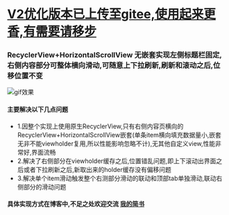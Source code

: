 #  [V2优化版本已上传至gitee,使用起来更香,有需要请移步](https://gitee.com/Jeromeer/horizontal-scroll-demo)
### RecyclerView+HorizontalScrollView 无嵌套实现左侧标题栏固定,右侧内容部分可整体横向滑动,可随意上下拉刷新,刷新和滚动之后,位移位置不变




![gif效果](https://upload-images.jianshu.io/upload_images/3867126-558f2ae7b77c2dd8.gif?imageMogr2/auto-orient/strip)

#### 主要解决以下几点问题
* 1.因整个实现上使用原生RecyclerView,只有右侧内容页横向的RecyclerView+HorizontalScrollView嵌套(单条item横向填充数据量小,嵌套无非不能viewholder复用,所以性能影响忽略不计),无其他自定义view,性能非常好,界面流畅
* 2.解决了右侧部分在viewholder缓存之后,位置错乱问题,即上下滚动出界面之后或者下拉刷新之后,新取出来的holder缓存没有偏移问题
* 3.解决单个item滑动触发整个右测部分滑动的联动和顶部tab单独滑动,联动右侧部分的滑动问题

#### 具体实现方式在博客中,不足之处欢迎交流 [我的简书](https://www.jianshu.com/p/75bba86dd61c)

